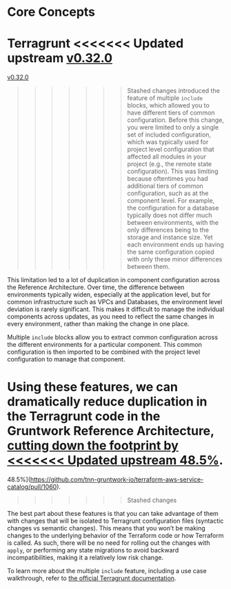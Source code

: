 # Core Concepts

Terragrunt
<<<<<<< Updated upstream
[v0.32.0](https://github.com/tnn-gruntwork-io/terragrunt/releases/tag/v0.32.0)
=======
[v0.32.0](https://github.com/tnn-gruntwork-io/terragrunt/releases/tag/v0.32.0)
>>>>>>> Stashed changes
introduced the feature of multiple `include` blocks, which allowed you to have
different tiers of common configuration. Before this change, you were limited to
only a single set of included configuration, which was typically used for
project level configuration that affected all modules in your project (e.g., the
remote state configuration). This was limiting because oftentimes you had
additional tiers of common configuration, such as at the component level. For
example, the configuration for a database typically does not differ much between
environments, with the only differences being to the storage and instance size.
Yet each environment ends up having the same configuration copied with only
these minor differences between them.

This limitation led to a lot of duplication in component configuration across
the Reference Architecture. Over time, the difference between environments
typically widen, especially at the application level, but for common
infrastructure such as VPCs and Databases, the environment level deviation is
rarely significant. This makes it difficult to manage the individual components
across updates, as you need to reflect the same changes in every environment,
rather than making the change in one place.

Multiple `include` blocks allow you to extract common configuration across the
different environments for a particular component. This common configuration is
then imported to be combined with the project level configuration to manage that
component.

Using these features, we can dramatically reduce duplication in the Terragrunt
code in the Gruntwork Reference Architecture, [cutting down the footprint by
<<<<<<< Updated upstream
48.5%](https://github.com/tnn-gruntwork-io/terraform-aws-service-catalog/pull/1060).
=======
48.5%](https://github.com/tnn-gruntwork-io/terraform-aws-service-catalog/pull/1060).
>>>>>>> Stashed changes

The best part about these features is that you can take advantage of them with
changes that will be isolated to Terragrunt configuration files (syntactic
changes vs semantic changes). This means that you won’t be making changes to the
underlying behavior of the Terraform code or how Terraform is called. As such,
there will be no need for rolling out the changes with `apply`, or performing
any state migrations to avoid backward incompatibilities, making it a relatively
low risk change.

To learn more about the multiple `include` feature, including a use case
walkthrough, refer to [the official Terragrunt
documentation](https://terragrunt.gruntwork.io/docs/features/keep-your-terragrunt-architecture-dry/).
